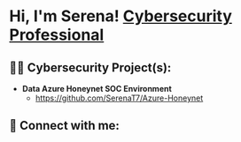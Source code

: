 <h1>Hi, I'm Serena!  <a href="https://www.linkedin.com/in/serena-tiller-10a269232/">Cybersecurity Professional</a></a></h1>

<h2>👨‍💻 Cybersecurity Project(s):</h2>

- <b>Data Azure Honeynet SOC Environment </b>
  - https://github.com/SerenaT7/Azure-Honeynet



<h2> 🤳 Connect with me:</h2>

[linkedin]: https://www.linkedin.com/in/serena-tiller-10a269232/





